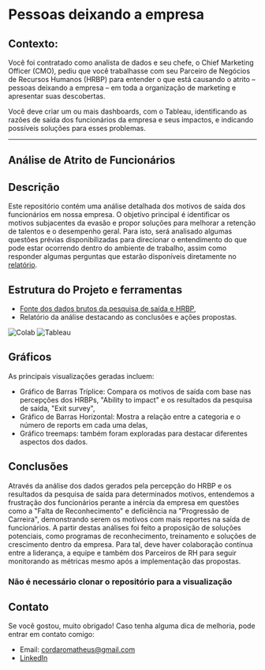 # Pessoas deixando a empresa
## Contexto:
Você foi contratado como analista de dados e seu chefe, o Chief Marketing Officer (CMO), pediu que você trabalhasse com seu Parceiro de Negócios de Recursos Humanos (HRBP) para entender o que está causando o atrito – pessoas deixando a empresa – em toda a organização de marketing e apresentar suas descobertas.

Você deve criar um ou mais dashboards, com o Tableau, identificando as razões de saída dos funcionários da empresa e seus impactos, e indicando possíveis soluções para esses problemas.

---

## Análise de Atrito de Funcionários

## Descrição

Este repositório contém uma análise detalhada dos motivos de saída dos funcionários em nossa empresa. 
O objetivo principal é identificar os motivos subjacentes da evasão e propor soluções para melhorar a retenção de talentos e o desempenho geral.
Para isto, será analisado algumas questões prévias disponibilizadas para direcionar o entendimento do que pode estar ocorrendo dentro do ambiente de trabalho, assim como responder algumas perguntas que estarão disponíveis diretamente no [relatório](https://github.com/mathuscm/Evasao_Funcionarios/blob/main/Projeto_individual_M5.ipynb).

## Estrutura do Projeto e ferramentas

- [Fonte dos dados brutos da pesquisa de saída e HRBP](https://docs.google.com/spreadsheets/d/1-RGBztGMYlHJ-GDHkYI9xiwETwuQ8QOT/edit#gid=437389207),
- Relatório da análise destacando as conclusões e ações propostas.
  
![Colab](https://img.shields.io/badge/Jupyter-F37626?style=for-the-badge&logo=jupyter&logoColor=white) ![Tableau](https://img.shields.io/badge/Tableau-E97627?style=for-the-badge&logo=Tableau&logoColor=white)


## Gráficos
As principais visualizações geradas incluem:
- Gráfico de Barras Tríplice: Compara os motivos de saída com base nas percepções dos HRBPs, "Ability to impact" e os resultados da pesquisa de saída, "Exit survey",
- Gráfico de Barras Horizontal: Mostra a relação entre a categoria e o número de reports em cada uma delas,
- Gráfico treemaps: também foram exploradas para destacar diferentes aspectos dos dados.

## Conclusões

Através da análise dos dados gerados pela percepção do HRBP e os resultados da pesquisa de saída para determinados motivos, entendemos a frustração dos funcionários perante a inércia da empresa em questões como a "Falta de Reconhecimento" e deficiência na "Progressão de Carreira", demonstrando serem os motivos com mais reportes na saída de funcionários. A partir destas análises foi feito a proposição de soluções potenciais, como programas de reconhecimento, treinamento e soluções de crescimento dentro da empresa. Para tal, deve haver colaboração contínua entre a liderança, a equipe e também dos Parceiros  de RH  para seguir monitorando as métricas mesmo após a implementação das propostas.

### Não é necessário clonar o repositório para a visualização

## Contato
Se você gostou, muito obrigado! Caso tenha alguma dica de melhoria, pode entrar em contato comigo:
* Email: cordaromatheus@gmail.com
* [LinkedIn](https://www.linkedin.com/in/mscordaro/)



